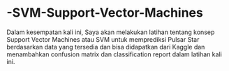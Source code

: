 # -SVM-Support-Vector-Machines
Dalam kesempatan kali ini, Saya akan melakukan latihan tentang konsep Support Vector Machines atau SVM untuk memprediksi Pulsar Star berdasarkan data yang tersedia dan bisa didapatkan dari Kaggle dan menambahkan confusion matrix dan classification report dalam latihan kali ini.

